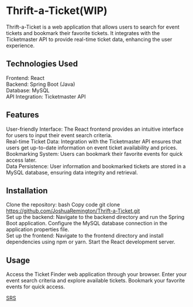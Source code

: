 # Thrift-a-Ticket(WIP)
Thrift-a-Ticket is a web application that allows users to search for event tickets and bookmark their favorite tickets. It integrates with the Ticketmaster API to provide real-time ticket data, enhancing the user experience.

## Technologies Used
Frontend: React <br />
Backend: Spring Boot (Java) <br />
Database: MySQL <br />
API Integration: Ticketmaster API <br />
## Features
User-friendly Interface: The React frontend provides an intuitive interface for users to input their event search criteria. <br />
Real-time Ticket Data: Integration with the Ticketmaster API ensures that users get up-to-date information on event ticket availability and prices. <br />
Bookmarking System: Users can bookmark their favorite events for quick access later. <br />
Data Persistence: User information and bookmarked tickets are stored in a MySQL database, ensuring data integrity and retrieval.
## Installation
Clone the repository:
bash
Copy code
git clone https://github.com/JoshuaRemington/Thrift-a-Ticket.git <br />
Set up the backend:
Navigate to the backend directory and run the Spring Boot application.
Configure the MySQL database connection in the application properties file. <br />
Set up the frontend:
Navigate to the frontend directory and install dependencies using npm or yarn.
Start the React development server.
## Usage
Access the Ticket Finder web application through your browser.
Enter your event search criteria and explore available tickets.
Bookmark your favorite events for quick access.


[SRS](https://github.com/JoshuaRemington/Thrift-a-Ticket/files/15144539/CS.370.SRS.docx.pdf)
